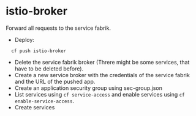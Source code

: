 # istio-broker

Forward all requests to the service fabrik.

* Deploy:
```
  cf push istio-broker
```

* Delete the service fabrik broker (Threre might be some services, that have to be deleted before).
* Create a new service broker with the credentials of the service fabrik and the URL of the pushed app.
* Create an application security group using sec-group.json
* List services using `cf service-access` and enable services using `cf enable-service-access`.
* Create services

